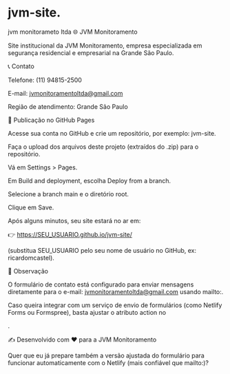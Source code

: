 # jvm-site.
jvm monitorameto ltda 
🌐 JVM Monitoramento

Site institucional da JVM Monitoramento, empresa especializada em segurança residencial e empresarial na Grande São Paulo.

📞 Contato

Telefone: (11) 94815-2500

E-mail: jvmonitoramentoltda@gmail.com

Região de atendimento: Grande São Paulo

🚀 Publicação no GitHub Pages

Acesse sua conta no GitHub e crie um repositório, por exemplo: jvm-site.

Faça o upload dos arquivos deste projeto (extraídos do .zip) para o repositório.

Vá em Settings > Pages.

Em Build and deployment, escolha Deploy from a branch.

Selecione a branch main e o diretório root.

Clique em Save.

Após alguns minutos, seu site estará no ar em:

👉 https://SEU_USUARIO.github.io/jvm-site/

(substitua SEU_USUARIO pelo seu nome de usuário no GitHub, ex: ricardomcastel).

📝 Observação

O formulário de contato está configurado para enviar mensagens diretamente para o e-mail:
jvmonitoramentoltda@gmail.com
 usando mailto:.

Caso queira integrar com um serviço de envio de formulários (como Netlify Forms ou Formspree), basta ajustar o atributo action no <form>.

✍️ Desenvolvido com ❤️ para a JVM Monitoramento

Quer que eu já prepare também a versão ajustada do formulário para funcionar automaticamente com o Netlify (mais confiável que mailto:)? 
